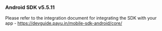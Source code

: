 
### Android SDK v5.5.11

Please refer to the integration document for integrating the SDK with your app - 
https://devguide.payu.in/mobile-sdk-android/core/
